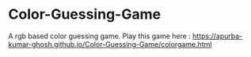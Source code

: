 # Color-Guessing-Game
A rgb based color guessing game.
Play this game here : https://apurba-kumar-ghosh.github.io/Color-Guessing-Game/colorgame.html
